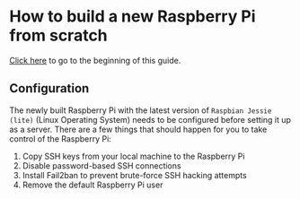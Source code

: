 # How to build a new Raspberry Pi from scratch
[Click here](README.md) to go to the beginning of this guide.

## Configuration
The newly built Raspberry Pi with the latest version of `Raspbian Jessie (lite)` (Linux Operating System) needs to be configured before setting it up as a server. There are a few things that should happen for you to take control of the Raspberry Pi:

1. Copy SSH keys from your local machine to the Raspberry Pi
1. Disable password-based SSH connections
1. Install Fail2ban to prevent brute-force SSH hacking attempts
1. Remove the default Raspberry Pi user